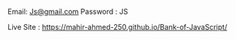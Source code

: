 Email: Js@gmail.com
Password : JS

Live Site : https://mahir-ahmed-250.github.io/Bank-of-JavaScript/
